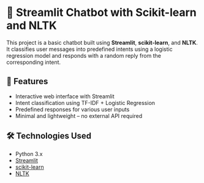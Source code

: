 # 🧠 Streamlit Chatbot with Scikit-learn and NLTK

This project is a basic chatbot built using **Streamlit**, **scikit-learn**, and **NLTK**. It classifies user messages into predefined intents using a logistic regression model 
and responds with a random reply from the corresponding intent.

## 🔧 Features

- Interactive web interface with Streamlit
- Intent classification using TF-IDF + Logistic Regression
- Predefined responses for various user inputs
- Minimal and lightweight – no external API required

## 🛠️ Technologies Used

- Python 3.x
- [Streamlit](https://streamlit.io/)
- [scikit-learn](https://scikit-learn.org/)
- [NLTK](https://www.nltk.org/)
